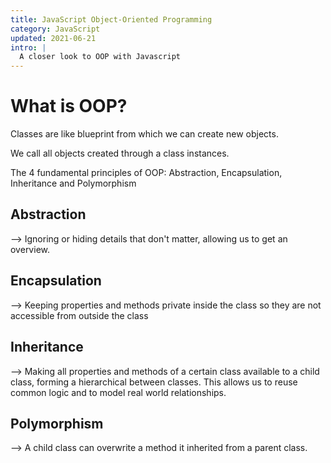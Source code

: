 ```yaml
---
title: JavaScript Object-Oriented Programming
category: JavaScript
updated: 2021-06-21
intro: |
  A closer look to OOP with Javascript
---
```


# What is OOP?

Classes are like blueprint from which we can create new objects.

We call all objects created through a class instances.

The 4 fundamental principles of OOP: Abstraction, Encapsulation, Inheritance and Polymorphism

## Abstraction

--> Ignoring or hiding details that don't matter, allowing us to get an overview.

## Encapsulation

--> Keeping properties and methods private inside the class so they are not accessible from outside the class

## Inheritance

--> Making all properties and methods of a certain class available to a child class, forming a hierarchical between classes. This allows us to reuse common logic and to model real world relationships.

## Polymorphism

--> A child class can overwrite a method it inherited from a parent class.